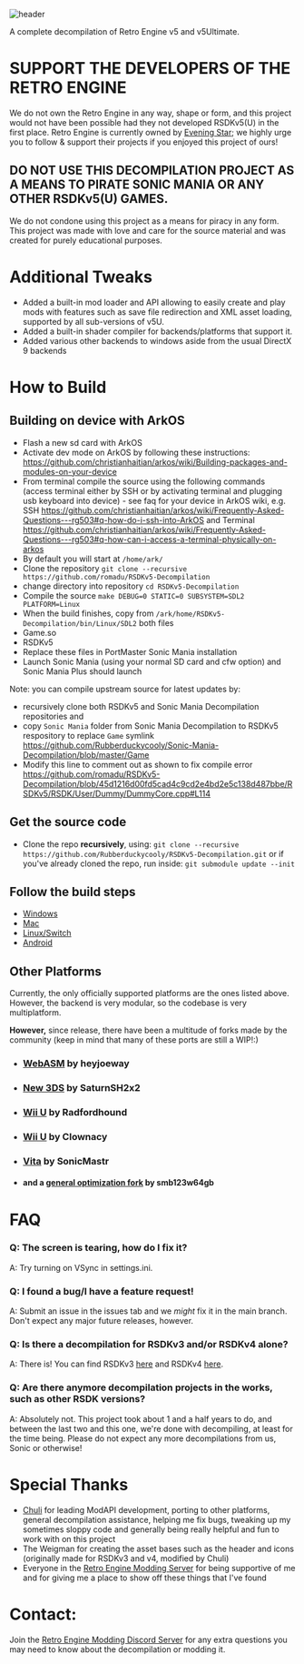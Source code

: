 ![header](https://user-images.githubusercontent.com/29069561/183143615-d7f77921-13cf-4c58-8c5f-6a1e76ea20e2.svg)

A complete decompilation of Retro Engine v5 and v5Ultimate.

# **SUPPORT THE DEVELOPERS OF THE RETRO ENGINE**
We do not own the Retro Engine in any way, shape or form, and this project would not have been possible had they not developed RSDKv5(U) in the first place. Retro Engine is currently owned by [Evening Star](https://eveningstar.studio/); we highly urge you to follow & support their projects if you enjoyed this project of ours!

## **DO NOT USE THIS DECOMPILATION PROJECT AS A MEANS TO PIRATE SONIC MANIA OR ANY OTHER RSDKv5(U) GAMES.**
We do not condone using this project as a means for piracy in any form. This project was made with love and care for the source material and was created for purely educational purposes.

# Additional Tweaks
* Added a built-in mod loader and API allowing to easily create and play mods with features such as save file redirection and XML asset loading, supported by all sub-versions of v5U.
* Added a built-in shader compiler for backends/platforms that support it.
* Added various other backends to windows aside from the usual DirectX 9 backends

# How to Build

## Building on device with ArkOS

* Flash a new sd card with ArkOS
* Activate dev mode on ArkOS by following these instructions: https://github.com/christianhaitian/arkos/wiki/Building-packages-and-modules-on-your-device
* From terminal compile the source using the following commands (access terminal either by SSH or by activating terminal and plugging usb keyboard into device) - see faq for your device in ArkOS wiki, e.g. SSH https://github.com/christianhaitian/arkos/wiki/Frequently-Asked-Questions---rg503#q-how-do-i-ssh-into-ArkOS and Terminal https://github.com/christianhaitian/arkos/wiki/Frequently-Asked-Questions---rg503#q-how-can-i-access-a-terminal-physically-on-arkos
* By default you will start at `/home/ark/`
* Clone the repository
`git clone --recursive https://github.com/romadu/RSDKv5-Decompilation`
* change directory into repository 
`cd RSDKv5-Decompilation`
* Compile the source
`make DEBUG=0 STATIC=0 SUBSYSTEM=SDL2 PLATFORM=Linux`
* When the build finishes, copy from `/ark/home/RSDKv5-Decompilation/bin/Linux/SDL2` both files
 * Game.so
 * RSDKv5
* Replace these files in PortMaster Sonic Mania installation
* Launch Sonic Mania (using your normal SD card and cfw option) and Sonic Mania Plus should launch

 Note: you can compile upstream source for latest updates by:
 * recursively clone both RSDKv5 and Sonic Mania Decompilation repositories and 
 * copy `Sonic Mania` folder from Sonic Mania Decompilation to RSDKv5 respository to replace `Game` symlink https://github.com/Rubberduckycooly/Sonic-Mania-Decompilation/blob/master/Game
 * Modify this line to comment out as shown to fix compile error https://github.com/romadu/RSDKv5-Decompilation/blob/45d1216d00fd5cad4c9cd2e4bd2e5c138d487bbe/RSDKv5/RSDK/User/Dummy/DummyCore.cpp#L114

## Get the source code

* Clone the repo **recursively**, using:
```git clone --recursive https://github.com/Rubberduckycooly/RSDKv5-Decompilation.git```
or if you've already cloned the repo, run inside:
```git submodule update --init```

## Follow the build steps

* [Windows](./dependencies/windows/README.md)
* [Mac](./dependencies/mac/README.md)
* [Linux/Switch](./dependencies/gl3/README.md)
* [Android](./dependencies/android/README.md)

## Other Platforms
Currently, the only officially supported platforms are the ones listed above. However, the backend is very modular, so the codebase is very multiplatform.

**However,** since release, there have been a multitude of forks made by the community (keep in mind that many of these ports are still a WIP!:) 
* ### [WebASM](https://github.com/heyjoeway/RSDKv5-Decompilation/tree/emscripten) by heyjoeway 
* ### [New 3DS](https://github.com/SaturnSH2x2/RSDKv5-Decompilation/tree/3ds-main) by SaturnSH2x2
* ### [Wii U](https://github.com/Radfordhound/RSDKv5-Decompilation) by Radfordhound
* ### [Wii U](https://github.com/Clownacy/Sonic-Mania-Decompilation) by Clownacy
* ### [Vita](https://github.com/SonicMastr/Sonic-Mania-Vita) by SonicMastr
* #### and a [general optimization fork](https://github.com/smb123w64gb/RSDKv5-Decompilation) by smb123w64gb

# FAQ
### Q: The screen is tearing, how do I fix it?
A: Try turning on VSync in settings.ini.

### Q: I found a bug/I have a feature request!
A: Submit an issue in the issues tab and we _might_ fix it in the main branch. Don't expect any major future releases, however.

### Q: Is there a decompilation for RSDKv3 and/or RSDKv4 alone?
A: There is! You can find RSDKv3 [here](https://github.com/Rubberduckycooly/Sonic-CD-11-Decompilation) and RSDKv4 [here](https://github.com/Rubberduckycooly/Sonic-1-2-2013-Decompilation).

### Q: Are there anymore decompilation projects in the works, such as other RSDK versions?
A: Absolutely not. This project took about 1 and a half years to do, and between the last two and this one, we're done with decompiling, at least for the time being. Please do not expect any more decompilations from us, Sonic or otherwise!

# Special Thanks
* [Chuli](https://github.com/MGRich) for leading ModAPI development, porting to other platforms, general decompilation assistance, helping me fix bugs, tweaking up my sometimes sloppy code and generally being really helpful and fun to work with on this project
* The Weigman for creating the asset bases such as the header and icons (originally made for RSDKv3 and v4, modified by Chuli)
* Everyone in the [Retro Engine Modding Server](https://dc.railgun.works/retroengine) for being supportive of me and for giving me a place to show off these things that I've found

# Contact:
Join the [Retro Engine Modding Discord Server](https://dc.railgun.works/retroengine) for any extra questions you may need to know about the decompilation or modding it.
